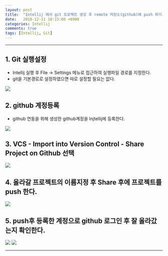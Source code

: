 ```yaml
---
layout: post
title:  "Intellij 에서 git 프로젝트 생성 후 remote 저장소(github)에 push 하기."
date:   2018-12-11 18:15:00 +0900
categories: Intellij
comments: true
tags: [Intellij, Git]
---
```


---


## 1. Git 실행설정

 - Intellij 실행 후 File -> Settings  메뉴로 접근하여 실행파일 경로를 지정한다.
 - git을 기본경로로 설정하였으면 따로 설정할 필요는 없다.
<img src="{{ site.baseurl }}/public/post/gitimg/intellij-github-upload1.png"/>

## 2. github 계정등록 

 - github 연동을 위해 생성한 github계정을 Injtellij에 등록한다.
<img src="{{ site.baseurl }}/public/post/gitimg/intellij-github-upload2.png"/>
 
## 3. VCS - Import into Version Control - Share Project on Github 선택

<img src="{{ site.baseurl }}/public/post/gitimg/intellij-github-upload3.png"/>

## 4. 올라갈 프로젝트의 이름지정 후 Share 후에 프로젝트를 push 한다.

<img src="{{ site.baseurl }}/public/post/gitimg/intellij-github-upload4.png"/>

## 5. push후 등록한 계정으로 github 로그인 후 잘 올라갔는지 확인한다.

<img src="{{ site.baseurl }}/public/post/gitimg/intellij-github-upload5.png"/>
<img src="{{ site.baseurl }}/public/post/gitimg/intellij-github-upload6.png"/>

[jekyll-docs]: https://jekyllrb.com/docs/home
[jekyll-gh]:   https://github.com/jekyll/jekyll
[jekyll-talk]: https://talk.jekyllrb.com/

---

